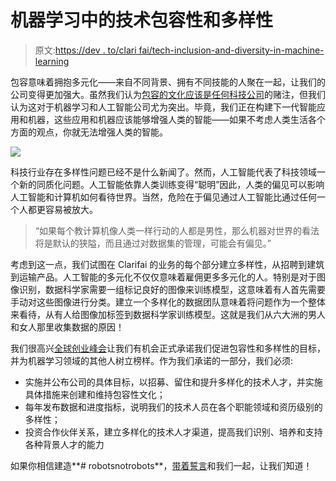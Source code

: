 # 机器学习中的技术包容性和多样性

> 原文:[https://dev . to/clari fai/tech-inclusion-and-diversity-in-machine-learning](https://dev.to/clarifai/tech-inclusion-and-diversity-in-machine-learning)

包容意味着拥抱多元化——来自不同背景、拥有不同技能的人聚在一起，让我们的公司变得更加强大。虽然我们认为[包容的文化应该是任何科技公司](https://thenextweb.com/opinion/2016/01/12/the-elephant-in-the-valley/#.tnw_ZuBOdZ6K)的赌注，但我们认为这对于机器学习和人工智能公司尤为突出。毕竟，我们正在构建下一代智能应用和机器，这些应用和机器应该能够增强人类的智能——如果不考虑人类生活各个方面的观点，你就无法增强人类的智能。

![](../Images/f86964946e88f0c3aa092d056f5ab9b8.png)

科技行业存在多样性问题已经不是什么新闻了。然而，人工智能代表了科技领域一个新的同质化问题。人工智能依靠人类训练变得“聪明”因此，人类的偏见可以影响人工智能和计算机如何看待世界。当然，危险在于偏见通过人工智能比通过任何一个人都更容易被放大。

> “如果每个教计算机像人类一样行动的人都是男性，那么机器对世界的看法将是默认的狭隘，而且通过对数据集的管理，可能会有偏见。”

考虑到这一点，我们试图在 Clarifai 的业务的每个部分建立多样性，从招聘到建筑到运输产品。人工智能的多元化不仅仅意味着雇佣更多多元化的人。特别是对于图像识别，数据科学家需要一组标记良好的图像来训练模型，这意味着有人首先需要手动对这些图像进行分类。建立一个多样化的数据团队意味着将问题作为一个整体来看待，从有人给图像加标签到数据科学家训练模型。这就是我们从六大洲的男人和女人那里收集数据的原因！

我们很高兴[全球创业峰会](https://www.tech-inclusion.org/#pledge)让我们有机会正式承诺我们促进包容性和多样性的目标，并为机器学习领域的其他人树立榜样。作为我们承诺的一部分，我们必须:

*   实施并公布公司的具体目标，以招募、留住和提升多样化的技术人才，并实施具体措施来创建和维持包容性文化；
*   每年发布数据和进度指标，说明我们的技术人员在各个职能领域和资历级别的多样性；
*   投资合作伙伴关系，建立多样化的技术人才渠道，提高我们识别、培养和支持各种背景人才的能力

如果你相信建造**# robotsnotrobots**，[带着誓言](https://www.tech-inclusion.org/#pledge)和我们一起，让我们知道！